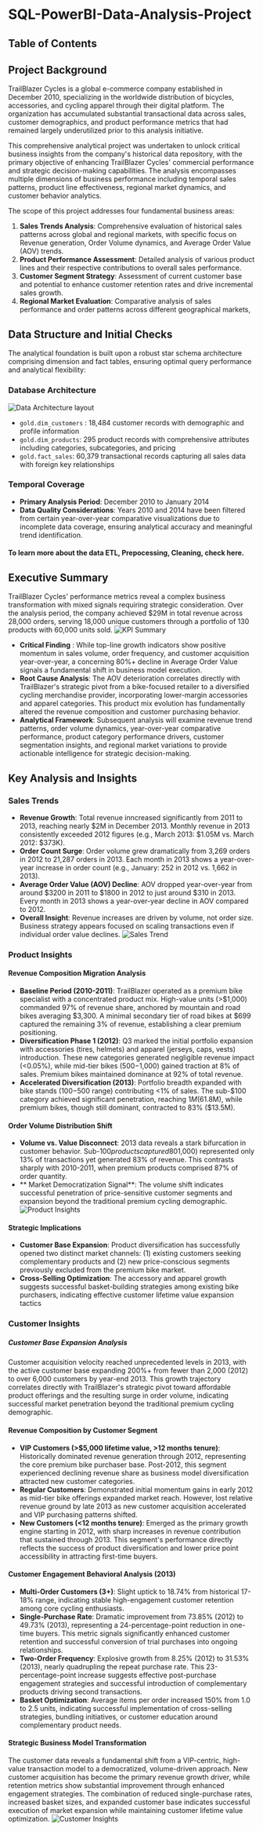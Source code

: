 # SQL-PowerBI-Data-Analysis-Project

## **Table of Contents**


## Project Background
TrailBlazer Cycles is a global e-commerce company established in December 2010, specializing in the worldwide distribution of bicycles, accessories, and cycling apparel through their digital platform. The organization has accumulated substantial transactional data across sales, customer demographics, and product performance metrics that had remained largely underutilized prior to this analysis initiative.

This comprehensive analytical project was undertaken to unlock critical business insights from the company's historical data repository, with the primary objective of enhancing TrailBlazer Cycles' commercial performance and strategic decision-making capabilities. The analysis encompasses multiple dimensions of business performance including temporal sales patterns, product line effectiveness, regional market dynamics, and customer behavior analytics.

The scope of this project addresses four fundamental business areas:
1. **Sales Trends Analysis**: Comprehensive evaluation of historical sales patterns across global and regional markets, with specific focus on Revenue generation, Order Volume dynamics, and Average Order Value (AOV) trends.
2. **Product Performance Assessment**: Detailed analysis of various product lines and their respective contributions to overall sales performance.
3. **Customer Segment Strategy**: Assessment of current customer base and potential to enhance customer retention rates and drive incremental sales growth.
4. **Regional Market Evaluation**: Comparative analysis of sales performance and order patterns across different geographical markets,

## Data Structure and Initial Checks
The analytical foundation is built upon a robust star schema architecture comprising dimension and fact tables, ensuring optimal query performance and analytical flexibility:
### Database Architecture
![Data Architecture layout](/docs/data_model.png)
- `gold.dim_customers` : 18,484 customer records with demographic and profile information
- `gold.dim_products`: 295 product records with comprehensive attributes including categories, 
   subcategories, and pricing
- `gold.fact_sales`: 60,379 transactional records capturing all sales data with foreign key relationships
### Temporal Coverage 
- **Primary Analysis Period**: December 2010 to January 2014
- **Data Quality Considerations**: Years 2010 and 2014 have been filtered from certain year-over-year 
  comparative visualizations due to incomplete data coverage, ensuring analytical accuracy and meaningful 
  trend identification.
#### To learn more about the data ETL, Prepocessing, Cleaning, check here.

## Executive Summary
TrailBlazer Cycles' performance metrics reveal a complex business transformation with mixed signals requiring strategic consideration. Over the analysis period, the company achieved $29M in total revenue across 28,000 orders, serving 18,000 unique customers through a portfolio of 130 products with 60,000 units sold.
![KPI Summary](/docs/Summary_KPI.png)
- **Critical Finding** : While top-line growth indicators show positive momentum in sales volume, order frequency, and customer acquisition year-over-year, a concerning 80%+ decline in Average Order Value signals a fundamental shift in business model execution.
- **Root Cause Analysis**: The AOV deterioration correlates directly with TrailBlazer's strategic pivot from a bike-focused retailer to a diversified cycling merchandise provider, incorporating lower-margin accessories and apparel categories. This product mix evolution has fundamentally altered the revenue composition and customer purchasing behavior.
- **Analytical Framework**: Subsequent analysis will examine revenue trend patterns, order volume dynamics, year-over-year comparative performance, product category performance drivers, customer segmentation insights, and regional market variations to provide actionable intelligence for strategic decision-making.

## Key Analysis and Insights
### Sales Trends
- **Revenue Growth**: Total revenue inncreased significantly from 2011 to 2013, reaching nearly $2M in December 2013. Monthly revenue in 2013 consistently exceeded 2012 figures (e.g., March 2013: $1.05M vs. March 2012: $373K).
- **Order Count Surge**: Order volume grew dramatically from 3,269 orders in 2012 to 21,287 orders in 2013. Each month in 2013 shows a year-over-year increase in order count (e.g., January: 252 in 2012 vs. 1,662 in 2013).
- **Average Order Value (AOV) Decline**: AOV dropped year-over-year from around $3200 in 2011 to $1800 in 2012 to just around $310 in  2013. Every month in 2013 shows a year-over-year decline in AOV compared to 2012.
- **Overall Insight**: Revenue increases are driven by volume, not order size. Business strategy appears focused on scaling transactions even if individual order value declines.
![Sales Trend](/docs/Sales_Trend.png)
### Product Insights
#### Revenue Composition Migration Analysis
- **Baseline Period (2010-2011)**: TrailBlazer operated as a premium bike specialist with a concentrated product mix. High-value units (>$1,000) commanded 97% of revenue share, anchored by mountain and road bikes averaging $3,300. A minimal secondary tier of road bikes at $699 captured the remaining 3% of revenue, establishing a clear premium positioning.
- **Diversification Phase 1 (2012)**: Q3 marked the initial portfolio expansion with accessories (tires, helmets) and apparel (jerseys, caps, vests) introduction. These new categories generated negligible revenue impact (<0.05%), while mid-tier bikes ($500-$1,000) gained traction at 8% of sales. Premium bikes maintained dominance at 92% of total revenue.
- **Accelerated Diversification (2013)**: Portfolio breadth expanded with bike stands ($100-$500 range) contributing <1% of sales. The sub-$100 category achieved significant penetration, reaching $1M (6% of revenue). Mid-tier bikes strengthened their position to 11% ($1.8M), while premium bikes, though still dominant, contracted to 83% ($13.5M).
#### Order Volume Distribution Shift
- **Volume vs. Value Disconnect**: 2013 data reveals a stark bifurcation in customer behavior. Sub-$100 products captured 80% of order volume despite minimal revenue contribution, while premium items (>$1,000) represented only 13% of transactions yet generated 83% of revenue. This contrasts sharply with 2010-2011, when premium products comprised 87% of order quantity.
- ** Market Democratization Signal**: The volume shift indicates successful penetration of price-sensitive customer segments and expansion beyond the traditional premium cycling demographic.
![Product Insights](/docs/Product_insights.png)
#### Strategic Implications
- **Customer Base Expansion**: Product diversification has successfully opened two distinct market channels: (1) existing customers seeking complementary products and (2) new price-conscious segments previously excluded from the premium bike market.
- **Cross-Selling Optimization**: The accessory and apparel growth suggests successful basket-building strategies among existing bike purchasers, indicating effective customer lifetime value expansion tactics

### Customer Insights
##### Customer Base Expansion Analysis
Customer acquisition velocity reached unprecedented levels in 2013, with the active customer base expanding 200%+ from fewer than 2,000 (2012) to over 6,000 customers by year-end 2013. This growth trajectory correlates directly with TrailBlazer's strategic pivot toward affordable product offerings and the resulting surge in order volume, indicating successful market penetration beyond the traditional premium cycling demographic.
#### Revenue Composition by Customer Segment
- **VIP Customers (>$5,000 lifetime value, >12 months tenure)**: Historically dominated revenue generation through 2012, representing the core premium bike purchaser base. Post-2012, this segment experienced declining revenue share as business model diversification attracted new customer categories.
- **Regular Customers**: Demonstrated initial momentum gains in early 2012 as mid-tier bike offerings expanded market reach. However, lost relative revenue ground by late 2013 as new customer acquisition accelerated and VIP purchasing patterns shifted.
- **New Customers (<12 months tenure)**: Emerged as the primary growth engine starting in 2012, with sharp increases in revenue contribution that sustained through 2013. This segment's performance directly reflects the success of product diversification and lower price point accessibility in attracting first-time buyers.
#### Customer Engagement Behavioral Analysis (2013)
- **Multi-Order Customers (3+)**: Slight uptick to 18.74% from historical 17-18% range, indicating stable high-engagement customer retention among core cycling enthusiasts.
- **Single-Purchase Rate**: Dramatic improvement from 73.85% (2012) to 49.73% (2013), representing a 24-percentage-point reduction in one-time buyers. This metric signals significantly enhanced customer retention and successful conversion of trial purchases into ongoing relationships.
- **Two-Order Frequency**: Explosive growth from 8.25% (2012) to 31.53% (2013), nearly quadrupling the repeat purchase rate. This 23-percentage-point increase suggests effective post-purchase engagement strategies and successful introduction of complementary products driving second transactions.
- **Basket Optimization**: Average items per order increased 150% from 1.0 to 2.5 units, indicating successful implementation of cross-selling strategies, bundling initiatives, or customer education around complementary product needs.
#### Strategic Business Model Transformation
The customer data reveals a fundamental shift from a VIP-centric, high-value transaction model to a democratized, volume-driven approach. New customer acquisition has become the primary revenue growth driver, while retention metrics show substantial improvement through enhanced engagement strategies. The combination of reduced single-purchase rates, increased basket sizes, and expanded customer base indicates successful execution of market expansion while maintaining customer lifetime value optimization.
![Customer Insights](/docs/Customer_insights.png)









